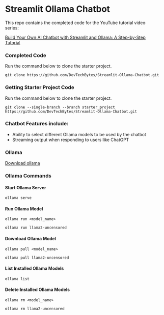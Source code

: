 # Streamlit Ollama Chatbot

This repo contains the completed code for the YouTube tutorial video series:

<a href="https://www.youtube.com/playlist?list=PL39czAYesA5ckKIohbmfL6Bq8X4JwV1Ge" target="_blank"> Build Your Own AI Chatbot with Streamlit and Ollama: A Step-by-Step Tutorial</a>

### Completed Code

Run the command below to clone the starter project.

```
git clone https://github.com/DevTechBytes/Streamlit-Ollama-Chatbot.git
```

### Getting Starter Project Code

Run the command below to clone the starter project.

```
git clone --single-branch --branch starter_project https://github.com/DevTechBytes/Streamlit-Ollama-Chatbot.git
```

### Chatbot Features include:
- Ability to select different Ollama models to be used by the chatbot
- Streaming output when responding to users like ChatGPT

### Ollama 
<a href="https://ollama.com/download">Download ollama</a>

### Ollama Commands

#### Start Ollama Server
```
ollama serve
```

#### Run Ollama Model
```
ollama run <model_name>
```

```
ollama run llama2-uncensored
```

#### Download Ollama Model
```
ollama pull <model_name>
```

```
ollama pull llama2-uncensored
```

#### List Installed Ollama Models
```
ollama list
```

#### Delete Installed Ollama Models
```
ollama rm <model_name>
```

```
ollama rm llama2-uncensored
```